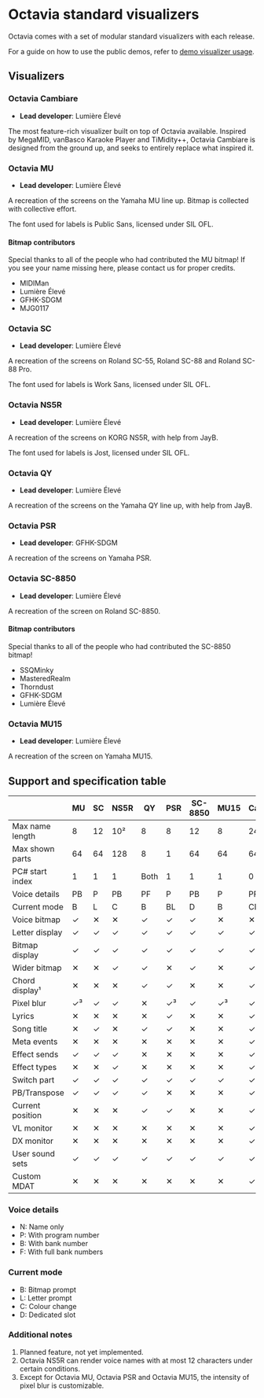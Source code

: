 # Octavia standard visualizers
Octavia comes with a set of modular standard visualizers with each release.

For a guide on how to use the public demos, refer to [demo visualizer usage](../demo/scr.md).

## Visualizers
### Octavia Cambiare
* **Lead developer**: Lumière Élevé

The most feature-rich visualizer built on top of Octavia available. Inspired by MegaMID, vanBasco Karaoke Player and TiMidity++, Octavia Cambiare is designed from the ground up, and seeks to entirely replace what inspired it.

### Octavia MU
* **Lead developer**: Lumière Élevé

A recreation of the screens on the Yamaha MU line up. Bitmap is collected with collective effort.

The font used for labels is Public Sans, licensed under SIL OFL.

#### Bitmap contributors
Special thanks to all of the people who had contributed the MU bitmap! If you see your name missing here, please contact us for proper credits.

* MIDIMan
* Lumière Élevé
* GFHK-SDGM
* MJG0117

### Octavia SC
* **Lead developer**: Lumière Élevé

A recreation of the screens on Roland SC-55, Roland SC-88 and Roland SC-88 Pro.

The font used for labels is Work Sans, licensed under SIL OFL.

### Octavia NS5R
* **Lead developer**: Lumière Élevé

A recreation of the screens on KORG NS5R, with help from JayB.

The font used for labels is Jost, licensed under SIL OFL.

### Octavia QY
* **Lead developer**: Lumière Élevé

A recreation of the screens on the Yamaha QY line up, with help from JayB.

### Octavia PSR
* **Lead developer**: GFHK-SDGM

A recreation of the screens on Yamaha PSR.

### Octavia SC-8850
* **Lead developer**: Lumière Élevé

A recreation of the screen on Roland SC-8850.

#### Bitmap contributors
Special thanks to all of the people who had contributed the SC-8850 bitmap!

* SSQMinky
* MasteredRealm
* Thorndust
* GFHK-SDGM
* Lumière Élevé

### Octavia MU15
* **Lead developer**: Lumière Élevé

A recreation of the screen on Yamaha MU15.

## Support and specification table
|                  | MU | SC | NS5R | QY | PSR | SC-8850 | MU15 | Cambiare | TUI |
| ---------------- | -- | -- | ---- | -- | --- | ------- | ---- | -------- | --- |
| Max name length  | 8  | 12 | 10²  | 8  | 8   | 12      | 8    | 24       | 8   |
| Max shown parts  | 64 | 64 | 128  | 8  | 1   | 64      | 64   | 64       | 16  |
| PC# start index  | 1  | 1  | 1    | Both | 1 | 1       | 1    | 0        | N/A |
| Voice details    | PB | P  | PB   | PF | P   | PB      | P    | PF       | N   |
| Current mode     | B  | L  | C    | B  | BL  | D       | B    | CD       | D   |
| Voice bitmap     | ✓  | ✕  | ✕    | ✓  | ✓   | ✓       | ✕    | ✕        | ✕   |
| Letter display   | ✓  | ✓  | ✓    | ✓  | ✓   | ✓       | ✓    | ✓        | ✓   |
| Bitmap display   | ✓  | ✓  | ✓    | ✓  | ✓   | ✓       | ✓    | ✓        | ✓   |
| Wider bitmap     | ✕  | ✕  | ✓    | ✓  | ✕   | ✓       | ✕    | ✓        | ✕   |
| Chord display¹   | ✕  | ✕  | ✕    | ✓  | ✓   | ✕       | ✕    | ✓        | ✕   |
| Pixel blur       | ✓³ | ✓  | ✓    | ✕  | ✓³  | ✓       | ✓³   | ✓        | ✕   |
| Lyrics           | ✕  | ✕  | ✕    | ✕  | ✓   | ✕       | ✕    | ✓        | ✓   |
| Song title       | ✕  | ✓  | ✕    | ✓  | ✓   | ✕       | ✕    | ✓        | ✓   |
| Meta events      | ✕  | ✕  | ✕    | ✕  | ✕   | ✕       | ✕    | ✓        | ✓   |
| Effect sends     | ✓  | ✓  | ✓    | ✕  | ✕   | ✕       | ✕    | ✓        | ✓   |
| Effect types     | ✕  | ✕  | ✓    | ✕  | ✕   | ✕       | ✕    | ✓        | ✕   |
| Switch part      | ✓  | ✓  | ✓    | ✓  | ✓   | ✓       | ✓    | ✓        | ✕   |
| PB/Transpose     | ✓  | ✓  | ✓    | ✓  | ✕   | ✕       | ✕    | ✓        | ✓   |
| Current position | ✕  | ✕  | ✕    | ✓  | ✓   | ✕       | ✕    | ✓        | ✓   |
| VL monitor       | ✕  | ✕  | ✕    | ✕  | ✕   | ✕       | ✕    | ✓        | ✕   |
| DX monitor       | ✕  | ✕  | ✕    | ✕  | ✕   | ✕       | ✕    | ✓        | ✕   |
| User sound sets  | ✓  | ✓  | ✓    | ✓  | ✓   | ✓       | ✓    | ✓        | ✓   |
| Custom MDAT      | ✕  | ✕  | ✕    | ✕  | ✕   | ✕       | ✕    | ✓        | ✕   |

### Voice details
* N: Name only
* P: With program number
* B: With bank number
* F: With full bank numbers

### Current mode
* B: Bitmap prompt
* L: Letter prompt
* C: Colour change
* D: Dedicated slot

### Additional notes
1. Planned feature, not yet implemented.
2. Octavia NS5R can render voice names with at most 12 characters under certain conditions.
3. Except for Octavia MU, Octavia PSR and Octavia MU15, the intensity of pixel blur is customizable.
